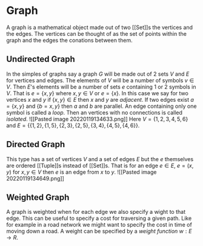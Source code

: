 # Graph
A graph is a mathematical object made out of two [[Set]]s the vertices and the edges. The vertices can be thought of as the set of points within the graph and the edges the conations between them. 

## Undirected Graph
In the simples of graphs say a graph $G$ will be made out of 2 sets $V$ and $E$ for vertices and edges. The elements of $V$ will be a number of symbols $v\in V$. Then $E$'s elements will be a number of sets $e$ containing 1 or 2 symbols in $V$. That is $e=\{x, y\}$ where $x, y \in V$ or $e=\{x\}$. In this case we say for two vertices $x$ and $y$ if $\{x, y\} \in E$ then $x$ and $y$ are *adjacent*. If two edges exist $a=\{{x,y}\}$ and $\{b={x,y}\}$ then $a$ and $b$ are parallel. An edge containing only one symbol is called a *loop*. Then an vertices with no connections is called *isolated*.
![[Pasted image 20220119134633.png]]
Here $V=\{1,2,3,4,5,6\}$ and $E=\{\{1,2\}, \{1,5\}, \{2,3\}, \{2,5\}, \{3,4\}, \{4,5\}, \{4,6\}\}$.

## Directed Graph
This type has a set of vertices $V$ and a set of edges $E$ but the $e$ themselves are ordered [[Tuple]]s instead of [[Set]]s. That is for an edge $e\in E$, $e=(x,y)$ for $x, y\in V$ then $e$ is an edge from $x$ to $y$.
![[Pasted image 20220119134649.png]]
## Weighted Graph
A graph is weighted when for each edge we also specify a wight to that edge. This can be useful to specify a cost for traversing a given path. Like for example in a road network we might want to specify the cost in time of moving down a road. A weight can be specified by a *weight function* $w: E \to R$.
